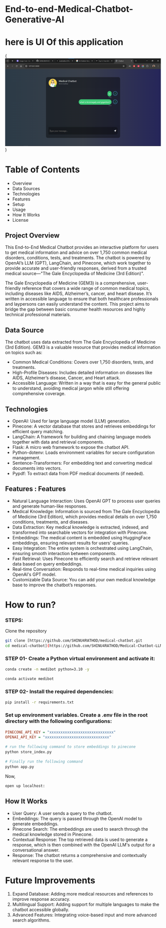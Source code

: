 # End-to-end-Medical-Chatbot-Generative-AI
# here is UI Of this application
(![Alt text](image.png))

# Table of Contents
* Overview
* Data Sources
* Technologies
* Features
* Setup
* Usage
* How It Works
* License

## Project Overview
This End-to-End Medical Chatbot provides an interactive platform for users to get medical information and advice on over 1,750 common medical disorders, conditions, tests, and treatments. The chatbot is powered by OpenAI’s LLM (GPT), LangChain, and Pinecone, which work together to provide accurate and user-friendly responses, derived from a trusted medical source—"The Gale Encyclopedia of Medicine (3rd Edition)".

The Gale Encyclopedia of Medicine (GEM3) is a comprehensive, user-friendly reference that covers a wide range of common medical topics, including diseases like AIDS, Alzheimer’s, cancer, and heart disease. It’s written in accessible language to ensure that both healthcare professionals and laypersons can easily understand the content. This project aims to bridge the gap between basic consumer health resources and highly technical professional materials.

## Data Source
The chatbot uses data extracted from The Gale Encyclopedia of Medicine (3rd Edition). GEM3 is a valuable resource that provides medical information on topics such as:
* Common Medical Conditions: Covers over 1,750 disorders, tests, and treatments.
* High-Profile Diseases: Includes detailed information on diseases like AIDS, Alzheimer’s disease, Cancer, and Heart attack.
* Accessible Language: Written in a way that is easy for the general public to understand, avoiding medical jargon while still offering comprehensive coverage.


## Technologies
* OpenAI: Used for large language model (LLM) generation.
* Pinecone: A vector database that stores and retrieves embeddings for efficient query matching.
* LangChain: A framework for building and chaining language models together with data and retrieval components.
* Flask: A micro web framework to expose the chatbot API.
* Python-dotenv: Loads environment variables for secure configuration management.
* Sentence-Transformers: For embedding text and converting medical documents into vectors.
* Pypdf: To extract data from PDF medical documents (if needed).

## Features : Features
* Natural Language Interaction: Uses OpenAI GPT to process user queries and generate human-like responses.
* Medical Knowledge: Information is sourced from The Gale Encyclopedia of Medicine (3rd Edition), which provides medical details on over 1,750 conditions, treatments, and diseases.
* Data Extraction: Key medical knowledge is extracted, indexed, and transformed into searchable vectors for integration with Pinecone.
* Embeddings: The medical content is embedded using HuggingFace embeddings, ensuring relevant results for users' queries.
* Easy Integration: The entire system is orchestrated using LangChain, ensuring smooth interaction between components.
* Fast Retrieval: Uses Pinecone to efficiently search and retrieve relevant data based on query embeddings.
* Real-time Conversation: Responds to real-time medical inquiries using OpenAI's GPT model.
* Customizable Data Source: You can add your own medical knowledge base to improve the chatbot’s responses.



# How to run?
### STEPS:

Clone the repository

```bash
git clone [https://github.com/SHINU4RATHOD/medical-chatbot.git
cd medical-chatbot](https://github.com/SHINU4RATHOD/Medical-Chatbot-LLM-Pinecone-LangChain.git)
```
### STEP 01- Create a Python virtual environment and activate it:
```bash
conda create -n medibot python=3.10 -y
```

```bash
conda activate medibot
```


### STEP 02- Install the required dependencies:
```bash
pip install -r requirements.txt
```


### Set up environment variables. Create a .env file in the root directory with the following configurations:

```ini
PINECONE_API_KEY = "xxxxxxxxxxxxxxxxxxxxxxxxxxxxx"
OPENAI_API_KEY = "xxxxxxxxxxxxxxxxxxxxxxxxxxxxx"
```


```bash
# run the following command to store embeddings to pinecone
python store_index.py
```

```bash
# Finally run the following command
python app.py
```

Now,
```bash
open up localhost:
```


## How It Works
* User Query: A user sends a query to the chatbot.
* Embeddings: The query is passed through the OpenAI model to generate embeddings.
* Pinecone Search: The embeddings are used to search through the medical knowledge stored in Pinecone.
* Contextual Response: The top retrieved data is used to generate a response, which is then combined with the OpenAI LLM's output for a conversational answer.
* Response: The chatbot returns a comprehensive and contextually relevant response to the user.

# Future Improvements
1. Expand Database: Adding more medical resources and references to improve response accuracy.
2. Multilingual Support: Adding support for multiple languages to make the chatbot accessible globally.
3. Advanced Features: Integrating voice-based input and more advanced search algorithms.

